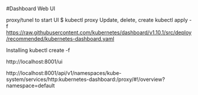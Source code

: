 

#Dashboard Web UI

proxy/tunel to start UI
$ kubectl proxy
Update, delete, create
kubectl apply -f https://raw.githubusercontent.com/kubernetes/dashboard/v1.10.1/src/deploy/recommended/kubernetes-dashboard.yaml


Installing
kubectl create -f 

http://localhost:8001/ui



http://localhost:8001/api/v1/namespaces/kube-system/services/http:kubernetes-dashboard:/proxy/#!/overview?namespace=default


